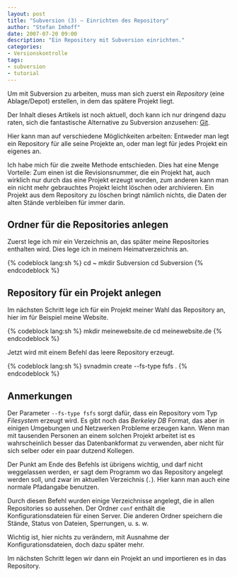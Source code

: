 ```yaml
---
layout: post
title: "Subversion (3) – Einrichten des Repository"
author: "Stefan Imhoff"
date: 2007-07-20 09:00
description: "Ein Repository mit Subversion einrichten."
categories:
- Versionskontrolle
tags:
- subversion
- tutorial
---
```


Um mit Subversion zu arbeiten, muss man sich zuerst ein *Repository* (eine Ablage/Depot) erstellen, in dem das spätere Projekt liegt.

<div class="hinweis">
<p>Der Inhalt dieses Artikels ist noch aktuell, doch kann ich nur dringend dazu raten, sich die fantastische Alternative zu Subversion anzusehen: <a href="/versionskontrolle-mit-git/">Git</a>.</p>
</div>

Hier kann man auf verschiedene Möglichkeiten arbeiten: Entweder man legt ein Repository für alle seine Projekte an, oder man legt für jedes Projekt ein eigenes an.

Ich habe mich für die zweite Methode entschieden. Dies hat eine Menge Vorteile: Zum einen ist die Revisionsnummer, die ein Projekt hat, auch wirklich nur durch das eine Projekt erzeugt worden, zum anderen kann man ein nicht mehr gebrauchtes Projekt leicht löschen oder archivieren. Ein Projekt aus dem Repository zu löschen bringt nämlich nichts, die Daten der alten Stände verbleiben für immer darin.

## Ordner für die Repositories anlegen

Zuerst lege ich mir ein Verzeichnis an, das später meine Repositories enthalten wird. Dies lege ich in meinem Heimatverzeichnis an.

{% codeblock lang:sh %}
cd ~
mkdir Subversion
cd Subversion
{% endcodeblock %}

## Repository für ein Projekt anlegen

Im nächsten Schritt lege ich für ein Projekt meiner Wahl das Repository an, hier im für Beispiel meine Website.

{% codeblock lang:sh %}
mkdir meinewebsite.de
cd meinewebsite.de
{% endcodeblock %}

Jetzt wird mit einem Befehl das leere Repository erzeugt.

{% codeblock lang:sh %}
svnadmin create --fs-type fsfs .
{% endcodeblock %}

## Anmerkungen

Der Parameter `--fs-type fsfs` sorgt dafür, dass ein Repository vom Typ *Filesystem* erzeugt wird. Es gibt noch das <cite>Berkeley DB</cite> Format, das aber in einigen Umgebungen und Netzwerken Probleme erzeugen kann. Wenn man mit tausenden Personen an einem solchen Projekt arbeitet ist es wahrscheinlich besser das Datenbankformat zu verwenden, aber nicht für sich selber oder ein paar dutzend Kollegen.

Der Punkt am Ende des Befehls ist übrigens wichtig, und darf nicht weggelassen werden, er sagt dem Programm wo das Repository angelegt werden soll, und zwar im aktuellen Verzeichnis (`.`). Hier kann man auch eine normale Pfadangabe benutzen.

Durch diesen Befehl wurden einige Verzeichnisse angelegt, die in allen Repositories so aussehen. Der Ordner `conf` enthält die Konfigurationsdateien für einen Server. Die anderen Ordner speichern die Stände, Status von Dateien, Sperrungen, u. s. w.

Wichtig ist, hier nichts zu verändern, mit Ausnahme der Konfigurationsdateien, doch dazu später mehr.

Im nächsten Schritt legen wir dann ein Projekt an und importieren es in das Repository.
